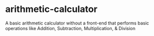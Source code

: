 # arithmetic-calculator
A basic arithmetic calculator without a front-end that performs basic operations like Addition, Subtraction, Multiplication, &amp; Division
